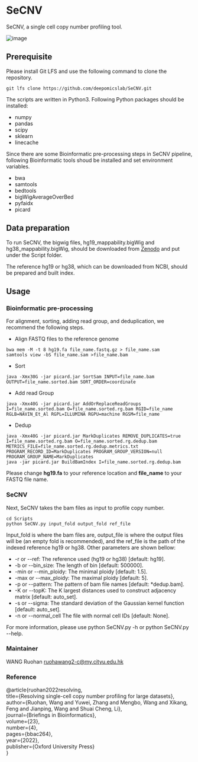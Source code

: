 # SeCNV
SeCNV, a single cell copy number profiling tool.

![image](https://github.com/deepomicslab/SeCNV/blob/main/Framework.jpg)

## Prerequisite
Please install Git LFS and use the following command to clone the repository.
```shell
git lfs clone https://github.com/deepomicslab/SeCNV.git
```

The scripts are written in Python3. Following Python packages should be installed:
+ numpy
+ pandas
+ scipy
+ sklearn
+ linecache

Since there are some Bioinformatic pre-processing steps in SeCNV pipeline, following Bioinformatic tools shoud be installed and set environment variables.
+ bwa
+ samtools
+ bedtools
+ bigWigAverageOverBed
+ pyfaidx
+ picard 

## Data preparation
To run SeCNV, the bigwig files, hg19\_mappability.bigWig and hg38\_mappability.bigWig, should be downloaded from [Zenodo](https://zenodo.org/records/14407911) and put under the Script folder.

The reference hg19 or hg38, which can be downloaded from NCBI, should be prepared and built index. 

## Usage
### Bioinformatic pre-processing
For alignment, sorting, adding read group, and deduplication, we recommend the following steps.
+ Align FASTQ files to the reference genome
```shell
bwa mem -M -t 8 hg19.fa file_name.fastq.gz > file_name.sam
samtools view -bS file_name.sam >file_name.bam 
```
+ Sort
```shell
java -Xmx30G -jar picard.jar SortSam INPUT=file_name.bam OUTPUT=file_name.sorted.bam SORT_ORDER=coordinate 
```
+ Add read Group
```shell
java -Xmx40G -jar picard.jar AddOrReplaceReadGroups I=file_name.sorted.bam O=file_name.sorted.rg.bam RGID=file_name RGLB=NAVIN_Et_Al RGPL=ILLUMINA RGPU=machine RGSM=file_name
```
+ Dedup
```shell
java -Xmx40G -jar picard.jar MarkDuplicates REMOVE_DUPLICATES=true I=file_name.sorted.rg.bam O=file_name.sorted.rg.dedup.bam METRICS_FILE=file_name.sorted.rg.dedup.metrics.txt PROGRAM_RECORD_ID=MarkDuplicates PROGRAM_GROUP_VERSION=null PROGRAM_GROUP_NAME=MarkDuplicates
java -jar picard.jar BuildBamIndex I=file_name.sorted.rg.dedup.bam
```
Please change **hg19.fa** to your reference location and **file\_name** to your FASTQ file name.
 
### SeCNV
Next, SeCNV takes the bam files as input to profile copy number.
```shell
cd Scripts
python SeCNV.py input_fold output_fold ref_file
```
Input\_fold is where the bam files are, output\_file is where the output files will be (an empty fold is recommended), and the ref\_file is the path of the indexed reference hg19 or hg38. Other parameters are shown bellow:

+ -r or --ref:	The reference used (hg19 or hg38) [default: hg19].
+ -b or --bin\_size:	The length of bin [default: 500000].
+ -min or --min\_ploidy:	The minimal ploidy [default: 1.5].
+ -max or --max\_ploidy:	The maximal ploidy [default: 5].
+ -p or --pattern:    The pattern of bam file names [default: \*dedup.bam]. 
+ -K or --topK:	The K largest distances used to construct adjacency matrix [default: auto\_set].
+ -s or --sigma:	The standard deviation of the Gaussian kernel function [default: auto\_set].
+ -n or --normal\_cell  The file with normal cell IDs [default: None].

For more information, please use python SeCNV.py -h or python SeCNV.py --help.

### Maintainer
WANG Ruohan ruohawang2-c@my.cityu.edu.hk

### Reference
@article{ruohan2022resolving,  
  title={Resolving single-cell copy number profiling for large datasets},  
  author={Ruohan, Wang and Yuwei, Zhang and Mengbo, Wang and Xikang, Feng and Jianping, Wang and Shuai Cheng, Li},  
  journal={Briefings in Bioinformatics},  
  volume={23},  
  number={4},  
  pages={bbac264},  
  year={2022},  
  publisher={Oxford University Press}  
}

